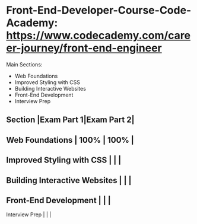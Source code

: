 # Front-End-Developer-Course-Code-Academy:  https://www.codecademy.com/career-journey/front-end-engineer

Main Sections:
- Web Foundations 
- Improved Styling with CSS
- Building Interactive Websites
- Front-End Development
- Interview Prep

**Section**                    |**Exam Part 1**|**Exam Part 2**|
---------------------------------------------------------------
Web Foundations                |     100%      |    100%       |
---------------------------------------------------------------
Improved Styling with CSS      |               |               |
---------------------------------------------------------------
Building Interactive Websites  |               |               |
---------------------------------------------------------------
Front-End Development          |               |               |
---------------------------------------------------------------
Interview Prep                 |               |               |
